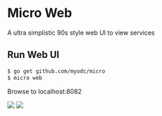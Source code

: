 # Micro Web

A ultra simplistic 90s style web UI to view services

## Run Web UI
```bash
$ go get github.com/myodc/micro
$ micro web
```

Browse to localhost:8082

<img src="https://github.com/myodc/micro/blob/master/web/web2.png">

<img src="https://github.com/myodc/micro/blob/master/web/web1.png">
